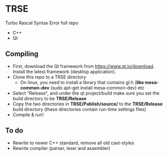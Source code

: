 # TRSE
Turbo Rascal Syntax Error full repo 
- C++
- Qt

## Compiling

- First, download the Qt framework from https://www.qt.io/download. Install the latest framework (desktop application).
- Clone this repo to a TRSE directory
  - On linux, you need to install a library that contains gl.h (**like mesa-common-dev** (sudo apt-get install mesa-common-dev) etc
- Select "Release", and under the qt project/build make sure you set the build directory to be **TRSE/Release**
- Copy the two directories in **TRSE/Publish/source/** to the **TRSE/Release** build directory (these directories contain run-time settings files)
- Compile & run!

## To do
- Rewrite to newer C++ standard, remove all old cast-styles
- Rewrite compiler (parser, lexer and assembler)
